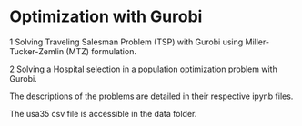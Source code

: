 # Optimization with Gurobi
1 Solving Traveling Salesman Problem (TSP) with Gurobi using Miller-Tucker-Zemlin (MTZ) formulation.

2 Solving a Hospital selection in a population optimization problem with Gurobi.

The descriptions of the problems are detailed in their respective ipynb files.

The usa35 csv file is accessible in the data folder.

